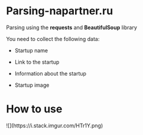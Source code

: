 # Parsing-napartner.ru
Parsing using the <b>requests</b> and <b>BeautifulSoup</b> library

You need to collect the following data:
  <ul><li>Startup name</li></ul>
  <ul><li>Link to the startup</li></ul>
  <ul><li>Information about the startup</li></ul>
  <ul><li>Startup image</li></ul>


<h1></h1>
<h1>How to use</h1>
![](https://i.stack.imgur.com/HTr1Y.png)
